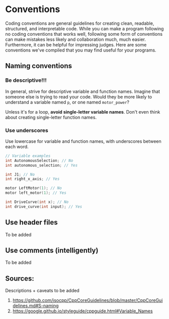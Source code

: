 # Conventions
Coding conventions are general guidelines for creating clean, readable, structured, and interpretable code. While you can make a program following no coding conventions that works well, following some form of conventions can make mistakes less likely and collaboration much, much easier. Furthermore, it can be helpful for impressing judges. Here are some conventions we've compiled that you may find useful for your programs.

## Naming conventions
### Be descriptive!!!
In general, strive for descriptive variable and function names. Imagine that someone else is trying to read your code. Would they be more likely to understand a variable named ```p```, or one named ```motor_power```? 

Unless it's for a loop, **avoid single-letter variable names**. Don't even think about creating single-letter function names.
### Use underscores
Use lowercase for variable and function names, with underscores between each word.
```cpp
// Variable examples
int AutonomousSelection; // No
int autonomous_selection; // Yes

int J1; // No
int right_x_axis; // Yes

motor LeftMotor(1); // No
motor left_motor(1); // Yes

int DriveCurve(int x); // No
int drive_curve(int input); // Yes
```
## Use header files
To be added
## Use comments (intelligently)
To be added

## Sources:
Descriptions + caveats to be added
1. https://github.com/isocpp/CppCoreGuidelines/blob/master/CppCoreGuidelines.md#S-naming
2. https://google.github.io/styleguide/cppguide.html#Variable_Names